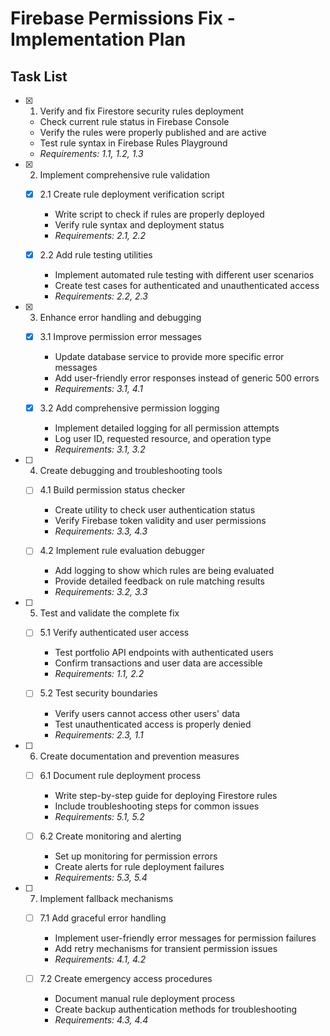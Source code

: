 # Firebase Permissions Fix - Implementation Plan

## Task List

- [x] 1. Verify and fix Firestore security rules deployment





  - Check current rule status in Firebase Console
  - Verify the rules were properly published and are active
  - Test rule syntax in Firebase Rules Playground
  - _Requirements: 1.1, 1.2, 1.3_

- [x] 2. Implement comprehensive rule validation


  - [x] 2.1 Create rule deployment verification script


    - Write script to check if rules are properly deployed
    - Verify rule syntax and deployment status
    - _Requirements: 2.1, 2.2_
  
  - [x] 2.2 Add rule testing utilities


    - Implement automated rule testing with different user scenarios
    - Create test cases for authenticated and unauthenticated access
    - _Requirements: 2.2, 2.3_


- [x] 3. Enhance error handling and debugging


  - [x] 3.1 Improve permission error messages

    - Update database service to provide more specific error messages
    - Add user-friendly error responses instead of generic 500 errors
    - _Requirements: 3.1, 4.1_
  
  - [x] 3.2 Add comprehensive permission logging


    - Implement detailed logging for all permission attempts
    - Log user ID, requested resource, and operation type
    - _Requirements: 3.1, 3.2_

- [ ] 4. Create debugging and troubleshooting tools
  - [ ] 4.1 Build permission status checker
    - Create utility to check user authentication status
    - Verify Firebase token validity and user permissions
    - _Requirements: 3.3, 4.3_
  
  - [ ] 4.2 Implement rule evaluation debugger
    - Add logging to show which rules are being evaluated
    - Provide detailed feedback on rule matching results
    - _Requirements: 3.2, 3.3_

- [ ] 5. Test and validate the complete fix
  - [ ] 5.1 Verify authenticated user access
    - Test portfolio API endpoints with authenticated users
    - Confirm transactions and user data are accessible
    - _Requirements: 1.1, 2.2_
  
  - [ ] 5.2 Test security boundaries
    - Verify users cannot access other users' data
    - Test unauthenticated access is properly denied
    - _Requirements: 2.3, 1.1_

- [ ] 6. Create documentation and prevention measures
  - [ ] 6.1 Document rule deployment process
    - Write step-by-step guide for deploying Firestore rules
    - Include troubleshooting steps for common issues
    - _Requirements: 5.1, 5.2_
  
  - [ ] 6.2 Create monitoring and alerting
    - Set up monitoring for permission errors
    - Create alerts for rule deployment failures
    - _Requirements: 5.3, 5.4_

- [ ] 7. Implement fallback mechanisms
  - [ ] 7.1 Add graceful error handling
    - Implement user-friendly error messages for permission failures
    - Add retry mechanisms for transient permission issues
    - _Requirements: 4.1, 4.2_
  
  - [ ] 7.2 Create emergency access procedures
    - Document manual rule deployment process
    - Create backup authentication methods for troubleshooting
    - _Requirements: 4.3, 4.4_
